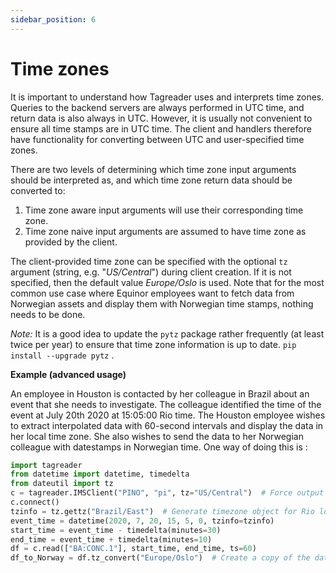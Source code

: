 ```yaml
---
sidebar_position: 6
---
```


# Time zones

It is important to understand how Tagreader uses and interprets time zones. Queries to the backend servers are always
performed in UTC time, and return data is also always in UTC. However, it is usually not convenient to ensure all time
stamps are in UTC time. The client and handlers therefore have functionality for converting between UTC and
user-specified time zones.

There are two levels of determining which time zone input arguments should be interpreted as, and which time zone
return data should be converted to:

1. Time zone aware input arguments will use their corresponding time zone.
2. Time zone naive input arguments are assumed to have time zone as provided by the client.

The client-provided time zone can be specified with the optional `tz` argument (string, e.g. "*US/Central*") during
client creation. If it is not specified, then the default value *Europe/Oslo* is used. Note that for the most common
use case where Equinor employees want to fetch data from Norwegian assets and display them with Norwegian time stamps,
nothing needs to be done.

*Note:* It is a good idea to update the `pytz` package rather frequently (at least twice per year) to ensure that time
zone information is up to date. `pip install --upgrade pytz` .

**Example (advanced usage)**

An employee in Houston is contacted by her colleague in Brazil about an event that she needs to investigate.
The colleague identified the time of the event at July 20th 2020 at 15:05:00 Rio time. The Houston employee wishes to
extract interpolated data with 60-second intervals and display the data in her local time zone. She also wishes to send
the data to her Norwegian colleague with datestamps in Norwegian time. One way of doing this is :

``` python
import tagreader
from datetime import datetime, timedelta
from dateutil import tz
c = tagreader.IMSClient("PINO", "pi", tz="US/Central")  # Force output data to Houston time
c.connect()
tzinfo = tz.gettz("Brazil/East")  # Generate timezone object for Rio local time
event_time = datetime(2020, 7, 20, 15, 5, 0, tzinfo=tzinfo)
start_time = event_time - timedelta(minutes=30)
end_time = event_time + timedelta(minutes=10)
df = c.read(["BA:CONC.1"], start_time, end_time, ts=60)
df_to_Norway = df.tz_convert("Europe/Oslo")  # Create a copy of the dataframe with Norwegian time stamps
```